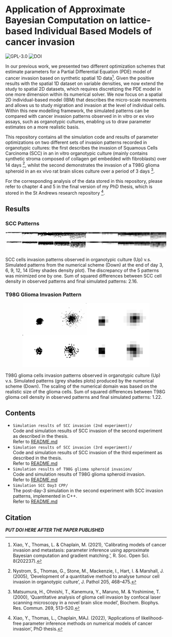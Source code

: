 # Application of Approximate Bayesian Computation on lattice-based Individual Based Models of cancer invasion

![GPL-3.0](https://img.shields.io/badge/license-GPL--3.0-green) ![DOI](https://img.shields.io/badge/DOI-Unpublished-blue)

In our previous work, we presented two different optimization schemes that estimate parameters for a Partial Differential Equation (PDE) model of cancer invasion based on synthetic spatial 1D data[^1]. Given the positive results with the spatial 1D dataset on variable densities, we now extend the study to spatial 2D datasets, which requires discretizing the PDE model in one more dimension within its numerical solver. We now focus on a spatial 2D individual-based model (IBM) that describes the micro-scale movements and allows us to study migration and invasion at the level of individual cells. Within this new modelling framework, the simulated patterns can be compared with cancer invasion patterns observed in in vitro or ex vivo assays, such as organotypic cultures, enabling us to draw parameter estimates on a more realistic basis. 

This repository contains all the simulation code and results of parameter optimizations on two different sets of invasion patterns recorded in organotypic cultures: the first describes the invasion of Squamous Cells Carcinoma (SCC) in an in vitro organotypic culture (mainly contains synthetic stroma composed of collagen gel embedded with fibroblasts) over 14 days [^2], whilst the second demonstrates the invasion of a T98G glioma spheroid in an ex vivo rat brain slices culture over a period of 3 days [^3]. 

For the corresponding analysis of the data stored in this repository, please refer to chapter 4 and 5 in the final version of my PhD thesis, which is stored in the St Andrews research repository [^4]. 

[^1]: Xiao, Y., Thomas, L. & Chaplain, M. (2021), ‘Calibrating models of cancer invasion and metastasis: parameter inference using approximate Bayesian computation and gradient matching.’, R. Soc. Open Sci. 8(202237).
[^2]: Nystrom, S., Thomas, G., Stone, M., Mackenzie, I., Hart, I. & Marshall, J. (2005), ‘Development of a quantitative method to analyse tumour cell invasion in organotypic culture’, J. Pathol 205, 468–475.
[^3]: Matsumura, H., Ohnishi, T., Kanemura, Y., Maruno, M. & Yoshimine, T. (2000), ‘Quantitative analysis of glioma cell invasion by confocal laser scanning microscopy in a novel brain slice model’, Biochem. Biophys. Res. Commun. 269, 513–520.
[^4]: Xiao, Y., Thomas, L., Chaplain, MAJ. (2022), ‘Applications of likelihood-free parameter inference methods on numerical models of cancer invasion’, PhD thesis.


## Results

### SCC Patterns

![SCC_res](img/SCC_res.png)

SCC cells invasion patterns observed in organotypic culture (Up) v.s. Simulated patterns from the numerical scheme (Down) at the end of day 3, 6, 9, 12, 14 (Grey shades density plot). The discrepancy of the 5 patterns was minimized one by one. Sum of squared differences between SCC cell density in observed patterns and final simulated patterns: 2.16.

### T98G Glioma Invasion Pattern

<p align="center">
  <img src="img/T98g_res.png" alt="T98g_res" height="200" />
</p>

T98G glioma cells invasion patterns observed in organotypic culture (Up) v.s. Simulated patterns (grey shades plots) produced by the numerical scheme (Down). The scaling of the numerical domain was based on the realistic size of the glioma cells. Sum of squared differences between T98G glioma cell density in observed patterns and final simulated patterns: 1.22.

## Contents

- `Simulation results of SCC invasion (2nd experiment)/` </br>
  Code and simulation results of SCC invasion of the second experiment as described in the thesis. </br>
  Refer to [README.md](https://github.com/ycx12341/2D-sim-res/blob/main/Simulation%20results%20of%20SCC%20invasion%20(2nd%20experiment)/README.md)
- `Simulation results of SCC invasion (3rd experiment)/`</br>
  Code and simulation results of SCC invasion of the third experiment as described in the thesis.</br>
  Refer to [README.md](https://github.com/ycx12341/2D-sim-res/blob/main/Simulation%20results%20of%20SCC%20invasion%20(3rd%20experiment)/README.md)
- `Simulation results of T98G glioma spheroid invasion/`<br>
  Code and simulation results of T98G glioma spheroid invasion.</br>
  Refer to [README.md](https://github.com/ycx12341/2D-sim-res/blob/main/Simulation%20results%20of%20T98G%20glioma%20spheroid%20invasion/README.md)
- `Simulation SCC Day3 CPP/` </br>
  The post-day-3 simulation in the second experiment with SCC invasion patterns, implemented in C++.</br>
  Refer to [README.md](https://github.com/ycx12341/2D-sim-res/blob/main/Simulation%20SCC%20Day3%20CPP/README.md)

## Citation

***PUT DOI HERE AFTER THE PAPER PUBLISHED***
